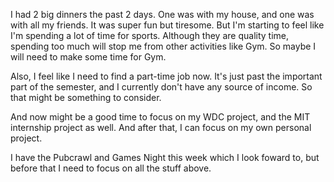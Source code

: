 I had 2 big dinners the past 2 days. One was with my house, and one was with all my friends. It was super fun but tiresome. But I'm starting to feel like I'm spending a lot of time for sports. Although they are quality time, spending too much will stop me from other activities like Gym. So maybe I will need to make some time for Gym.

Also, I feel like I need to find a part-time job now. It's just past the important part of the semester, and I currently don't have any source of income. So that might be something to consider.

And now might be a good time to focus on my WDC project, and the MIT internship project as well. And after that, I can focus on my own personal project.

I have the Pubcrawl and Games Night this week which I look foward to, but before that I need to focus on all the stuff above.
